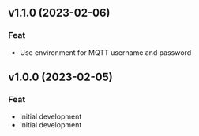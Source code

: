 ## v1.1.0 (2023-02-06)

### Feat

- Use environment for MQTT username and password

## v1.0.0 (2023-02-05)

### Feat

- Initial development
- Initial development
